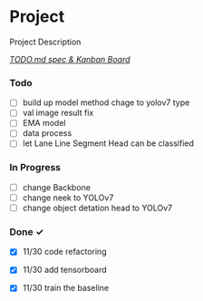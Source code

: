 # Project

Project Description

<em>[TODO.md spec & Kanban Board](https://bit.ly/3fCwKfM)</em>

### Todo

- [ ] build up model method chage to yolov7 type  
- [ ] val image result fix  
- [ ] EMA model  
- [ ] data process  
- [ ] let Lane Line  Segment Head can be classified  

### In Progress

- [ ] change Backbone  
- [ ] change neek to YOLOv7  
- [ ] change object detation head to YOLOv7  

### Done ✓

- [x] 11/30 code refactoring  
- [x] 11/30 add tensorboard  
- [x] 11/30 train the baseline  

